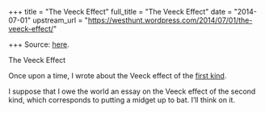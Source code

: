 +++
title = "The Veeck Effect"
full_title = "The Veeck Effect"
date = "2014-07-01"
upstream_url = "https://westhunt.wordpress.com/2014/07/01/the-veeck-effect/"

+++
Source: [here](https://westhunt.wordpress.com/2014/07/01/the-veeck-effect/).

The Veeck Effect

Once upon a time, I wrote about the Veeck effect of the [first
kind](http://edge.org/response-detail/11409).

I suppose that I owe the world an essay on the Veeck effect of the
second kind, which corresponds to putting a midget up to bat. I’ll
think on it.


